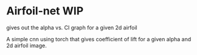 # Airfoil-net WIP
gives out the alpha vs. Cl graph for a given 2d airfoil

A simple cnn using torch that gives coefficient of lift for a given alpha and 2d airfoil image.
